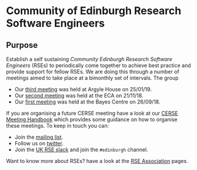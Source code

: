 # Community of Edinburgh Research Software Engineers

## Purpose

Establish a self sustaining *Community Edinburgh Research Software Engineers* (RSEs) to periodically come together to achieve best  practice and provide support for fellow RSEs. We are doing this through a number of meetings aimed to take place at a bimonthly set of intervals. The group

* Our [third meeting](https://cerse.github.io/2019-01-25-ArgyleHouse/) was held at Argyle House on 25/01/19.
* Our [second meeting](https://cerse.github.io/2018-11-21-ECA/) was held at the ECA on 21/11/18.
* Our [first meeting](https://cerse.github.io/2018-09-26-bootstrap/) was held at the Bayes Centre on 26/09/18.

If you are organising a future CERSE meeting have a look at our [CERSE Meeting Handbook](CerseMeetingHandBook.md) which provides some guidance on how to organise these meetings. To keep in touch you can:

* Join the [mailing list](https://www.jiscmail.ac.uk/cgi-bin/webadmin?A0=ED-RSE-COMMUNITY).
* Follow us on [twitter](https://twitter.com/cerse7).
* Join the [UK RSE slack](https://ukrse.slack.com/) and join the `#edinburgh` channel.

Want to know more about RSEs? have a look at the [RSE Association](https://rse.ac.uk/) pages.
